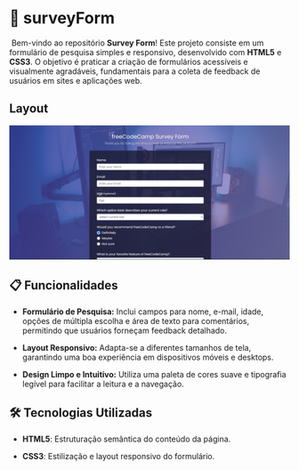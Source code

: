 # 📝 surveyForm
​
Bem-vindo ao repositório **Survey Form**! Este projeto consiste em um formulário de pesquisa simples e responsivo, desenvolvido com **HTML5** e **CSS3**. O objetivo é praticar a criação de formulários acessíveis e visualmente agradáveis, fundamentais para a coleta de feedback de usuários em sites e aplicações web.​

## Layout

<div>
    <img src="images/formulario.png">
</div>

## 📋 Funcionalidades

- **Formulário de Pesquisa:** Inclui campos para nome, e-mail, idade, opções de múltipla escolha e área de texto para comentários, permitindo que usuários forneçam feedback detalhado.

- **Layout Responsivo:** Adapta-se a diferentes tamanhos de tela, garantindo uma boa experiência em dispositivos móveis e desktops.

- **Design Limpo e Intuitivo:** Utiliza uma paleta de cores suave e tipografia legível para facilitar a leitura e a navegação.​

## 🛠️ Tecnologias Utilizadas
- **HTML5**: Estruturação semântica do conteúdo da página.

- **CSS3**: Estilização e layout responsivo do formulário.​
